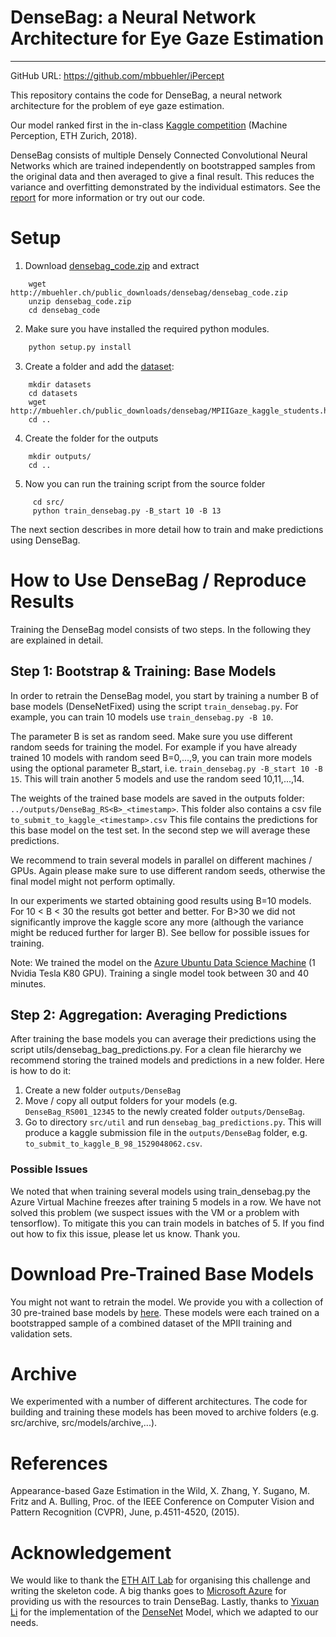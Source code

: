 


# DenseBag: a Neural Network Architecture for Eye Gaze Estimation
---------------------------
GitHub URL: https://github.com/mbbuehler/iPercept

This repository contains the code for DenseBag, a neural network architecture for the problem of eye gaze estimation.

Our model ranked first in the in-class [Kaggle competition](https://www.kaggle.com/c/mp18-eye-gaze-estimation) (Machine Perception, ETH Zurich, 2018).

DenseBag consists of multiple Densely Connected Convolutional Neural Networks which are trained independently on bootstrapped samples from the original data and then averaged to give a final result. This reduces the variance and overfitting demonstrated by the individual estimators. See the [report](report_buehler-and-regan_2018_densebag.pdf) for more information or try out our code.

# Setup

1. Download [densebag_code.zip](http://mbuehler.ch/public_downloads/densebag/densebag_code.zip) and extract
```shell
	wget http://mbuehler.ch/public_downloads/densebag/densebag_code.zip
	unzip densebag_code.zip
	cd densebag_code
```
2. Make sure you have installed the required python modules.
```python
	python setup.py install
```
3. Create a folder and add the [dataset](http://mbuehler.ch/public_downloads/densebag/MPIIGaze_kaggle_students.h5):
```shell
	mkdir datasets 
	cd datasets
	wget http://mbuehler.ch/public_downloads/densebag/MPIIGaze_kaggle_students.h5
	cd ..
```
4. Create the folder for the outputs 
```shell
	mkdir outputs/
	cd ..
```
5. Now you can run the training script from the source folder
```shell
	 cd src/
	 python train_densebag.py -B_start 10 -B 13
```
The next section describes in more detail how to train and make predictions using DenseBag.

# How to Use DenseBag / Reproduce Results

Training the DenseBag model consists of two steps. In the following they are explained in detail.

## Step 1: Bootstrap & Training: Base Models
In order to retrain the DenseBag model, you start by training a number B of base models (DenseNetFixed) using the script `train_densebag.py`. For example, you can train 10 models use `train_densebag.py -B 10`.

The parameter B is set as random seed. Make sure you use different random seeds for training the model. For example if you have already trained 10 models with random seed B=0,...,9, you can train more models using the optional parameter B_start, i.e. `train_densebag.py -B_start 10 -B 15`. This will train another 5 models and use the random seed 10,11,...,14.

The weights of the trained base models are saved in the outputs folder: `../outputs/DenseBag_RS<B>_<timestamp>`. This folder also contains a csv file `to_submit_to_kaggle_<timestamp>.csv` This file contains the predictions for this base model on the test set. In the second step we will average these predictions.

We recommend to train several models in parallel on different machines / GPUs. Again please make sure to use different random seeds, otherwise the final model might not perform optimally.

In our experiments we started obtaining good results using B=10 models. For 10 < B < 30 the results got better and better. For B>30 we did not significantly improve the kaggle score any more (although the variance might be reduced further for larger B). See bellow for possible issues for training.

Note: We trained the model on the [Azure Ubuntu Data Science Machine](https://azuremarketplace.microsoft.com/en-us/marketplace/apps/microsoft-ads.linux-data-science-vm-ubuntu?tab=Overview) (1 Nvidia Tesla K80 GPU). Training a single model took between 30 and 40 minutes. 

## Step 2: Aggregation: Averaging Predictions

After training the base models you can average their predictions using the script utils/densebag_bag_predictions.py. For a clean file hierarchy we recommend storing the trained models and predictions in a new folder. Here is how to do it:
1. Create a new folder `outputs/DenseBag`
2. Move / copy all output folders for your models (e.g. `DenseBag_RS001_12345` to the newly created folder `outputs/DenseBag`.
3. Go to directory `src/util` and run `densebag_bag_predictions.py`. This will produce a kaggle submission file in the `outputs/DenseBag` folder, e.g. `to_submit_to_kaggle_B_98_1529048062.csv`.

### Possible Issues

We noted that when training several models using train_densebag.py the Azure Virtual Machine freezes after training 5 models in a row. We have not solved this problem (we suspect issues with the VM or a problem with tensorflow). To mitigate this you can train models in batches of 5. If you find out how to fix this issue, please let us know. Thank you.

# Download Pre-Trained Base Models
You might not want to retrain the model. We provide you with a collection of 30 pre-trained base models by [here](http://mbuehler.ch/public_downloads/densebag/DenseBag_trained-models.zip). These models were each trained on a bootstrapped sample of a combined dataset of the MPII training and validation sets.

# Archive
We experimented with a number of different architectures. The code for building and training these models has been moved to archive folders (e.g. src/archive, src/models/archive,...).

# References
Appearance-based Gaze Estimation in the Wild, X. Zhang, Y. Sugano, M. Fritz and A. Bulling, Proc. of the IEEE Conference on Computer Vision and Pattern Recognition (CVPR), June, p.4511-4520, (2015). 

# Acknowledgement
We would like to thank the [ETH AIT Lab](https://ait.ethz.ch/) for organising this challenge and writing the skeleton code. A big thanks goes to [Microsoft Azure](https://azure.microsoft.com/en-gb/) for providing us with the resources to train DenseBag. Lastly, thanks to [Yixuan Li](https://github.com/YixuanLi/densenet-tensorflow) for the implementation of the [DenseNet](http://arxiv.org/abs/1608.06993) Model, which we adapted to our needs.
